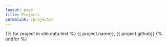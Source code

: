 ```yaml
---
layout: page
title: Projects
permalink: /projects/
---
```

<section>
    <div class="container">
        <div class="post-list">
			{% for project in site.data.test %}
				{{ project.name}},
				{{ project.github}}
			{% endfor %}
		</div>
    </div>
</section>
